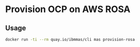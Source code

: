 # Provision OCP on AWS ROSA

## Usage

```bash
docker run -ti --rm quay.io/ibmmas/cli mas provision-rosa
```
